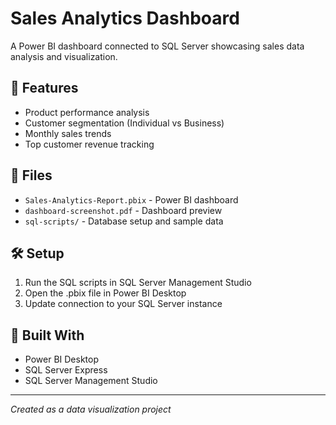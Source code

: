 # Sales Analytics Dashboard

A Power BI dashboard connected to SQL Server showcasing sales data analysis and visualization.

## 🚀 Features

- Product performance analysis
- Customer segmentation (Individual vs Business)
- Monthly sales trends
- Top customer revenue tracking

## 📁 Files

- `Sales-Analytics-Report.pbix` - Power BI dashboard
- `dashboard-screenshot.pdf` - Dashboard preview  
- `sql-scripts/` - Database setup and sample data

## 🛠️ Setup

1. Run the SQL scripts in SQL Server Management Studio
2. Open the .pbix file in Power BI Desktop
3. Update connection to your SQL Server instance

## 🎯 Built With

- Power BI Desktop
- SQL Server Express
- SQL Server Management Studio

---
*Created as a data visualization project*

